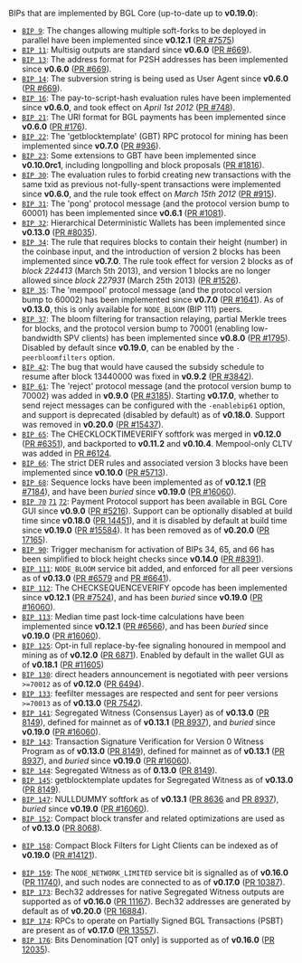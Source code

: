 BIPs that are implemented by BGL Core (up-to-date up to **v0.19.0**):

* [`BIP 9`](https://github.com/BGL/bips/blob/master/bip-0009.mediawiki): The changes allowing multiple soft-forks to be deployed in parallel have been implemented since **v0.12.1**  ([PR #7575](https://github.com/BGL/BGL/pull/7575))
* [`BIP 11`](https://github.com/BGL/bips/blob/master/bip-0011.mediawiki): Multisig outputs are standard since **v0.6.0** ([PR #669](https://github.com/BGL/BGL/pull/669)).
* [`BIP 13`](https://github.com/BGL/bips/blob/master/bip-0013.mediawiki): The address format for P2SH addresses has been implemented since **v0.6.0** ([PR #669](https://github.com/BGL/BGL/pull/669)).
* [`BIP 14`](https://github.com/BGL/bips/blob/master/bip-0014.mediawiki): The subversion string is being used as User Agent since **v0.6.0** ([PR #669](https://github.com/BGL/BGL/pull/669)).
* [`BIP 16`](https://github.com/BGL/bips/blob/master/bip-0016.mediawiki): The pay-to-script-hash evaluation rules have been implemented since **v0.6.0**, and took effect on *April 1st 2012* ([PR #748](https://github.com/BGL/BGL/pull/748)).
* [`BIP 21`](https://github.com/BGL/bips/blob/master/bip-0021.mediawiki): The URI format for BGL payments has been implemented since **v0.6.0** ([PR #176](https://github.com/BGL/BGL/pull/176)).
* [`BIP 22`](https://github.com/BGL/bips/blob/master/bip-0022.mediawiki): The 'getblocktemplate' (GBT) RPC protocol for mining has been implemented since **v0.7.0** ([PR #936](https://github.com/BGL/BGL/pull/936)).
* [`BIP 23`](https://github.com/BGL/bips/blob/master/bip-0023.mediawiki): Some extensions to GBT have been implemented since **v0.10.0rc1**, including longpolling and block proposals ([PR #1816](https://github.com/BGL/BGL/pull/1816)).
* [`BIP 30`](https://github.com/BGL/bips/blob/master/bip-0030.mediawiki): The evaluation rules to forbid creating new transactions with the same txid as previous not-fully-spent transactions were implemented since **v0.6.0**, and the rule took effect on *March 15th 2012* ([PR #915](https://github.com/BGL/BGL/pull/915)).
* [`BIP 31`](https://github.com/BGL/bips/blob/master/bip-0031.mediawiki): The 'pong' protocol message (and the protocol version bump to 60001) has been implemented since **v0.6.1** ([PR #1081](https://github.com/BGL/BGL/pull/1081)).
* [`BIP 32`](https://github.com/BGL/bips/blob/master/bip-0032.mediawiki): Hierarchical Deterministic Wallets has been implemented since **v0.13.0** ([PR #8035](https://github.com/BGL/BGL/pull/8035)).
* [`BIP 34`](https://github.com/BGL/bips/blob/master/bip-0034.mediawiki): The rule that requires blocks to contain their height (number) in the coinbase input, and the introduction of version 2 blocks has been implemented since **v0.7.0**. The rule took effect for version 2 blocks as of *block 224413* (March 5th 2013), and version 1 blocks are no longer allowed since *block 227931* (March 25th 2013) ([PR #1526](https://github.com/BGL/BGL/pull/1526)).
* [`BIP 35`](https://github.com/BGL/bips/blob/master/bip-0035.mediawiki): The 'mempool' protocol message (and the protocol version bump to 60002) has been implemented since **v0.7.0** ([PR #1641](https://github.com/BGL/BGL/pull/1641)). As of **v0.13.0**, this is only available for `NODE_BLOOM` (BIP 111) peers.
* [`BIP 37`](https://github.com/BGL/bips/blob/master/bip-0037.mediawiki): The bloom filtering for transaction relaying, partial Merkle trees for blocks, and the protocol version bump to 70001 (enabling low-bandwidth SPV clients) has been implemented since **v0.8.0** ([PR #1795](https://github.com/BGL/BGL/pull/1795)). Disabled by default since **v0.19.0**, can be enabled by the `-peerbloomfilters` option.
* [`BIP 42`](https://github.com/BGL/bips/blob/master/bip-0042.mediawiki): The bug that would have caused the subsidy schedule to resume after block 13440000 was fixed in **v0.9.2** ([PR #3842](https://github.com/BGL/BGL/pull/3842)).
* [`BIP 61`](https://github.com/BGL/bips/blob/master/bip-0061.mediawiki): The 'reject' protocol message (and the protocol version bump to 70002) was added in **v0.9.0** ([PR #3185](https://github.com/BGL/BGL/pull/3185)). Starting **v0.17.0**, whether to send reject messages can be configured with the `-enablebip61` option, and support is deprecated (disabled by default) as of **v0.18.0**. Support was removed in **v0.20.0** ([PR #15437](https://github.com/BGL/BGL/pull/15437)).
* [`BIP 65`](https://github.com/BGL/bips/blob/master/bip-0065.mediawiki): The CHECKLOCKTIMEVERIFY softfork was merged in **v0.12.0** ([PR #6351](https://github.com/BGL/BGL/pull/6351)), and backported to **v0.11.2** and **v0.10.4**. Mempool-only CLTV was added in [PR #6124](https://github.com/BGL/BGL/pull/6124).
* [`BIP 66`](https://github.com/BGL/bips/blob/master/bip-0066.mediawiki): The strict DER rules and associated version 3 blocks have been implemented since **v0.10.0** ([PR #5713](https://github.com/BGL/BGL/pull/5713)).
* [`BIP 68`](https://github.com/BGL/bips/blob/master/bip-0068.mediawiki): Sequence locks have been implemented as of **v0.12.1**  ([PR #7184](https://github.com/BGL/BGL/pull/7184)), and have been *buried* since **v0.19.0** ([PR #16060](https://github.com/BGL/BGL/pull/16060)).
* [`BIP 70`](https://github.com/BGL/bips/blob/master/bip-0070.mediawiki) [`71`](https://github.com/BGL/bips/blob/master/bip-0071.mediawiki) [`72`](https://github.com/BGL/bips/blob/master/bip-0072.mediawiki):
  Payment Protocol support has been available in BGL Core GUI since **v0.9.0** ([PR #5216](https://github.com/BGL/BGL/pull/5216)).
  Support can be optionally disabled at build time since **v0.18.0** ([PR 14451](https://github.com/BGL/BGL/pull/14451)),
  and it is disabled by default at build time since **v0.19.0** ([PR #15584](https://github.com/BGL/BGL/pull/15584)).
  It has been removed as of **v0.20.0** ([PR 17165](https://github.com/BGL/BGL/pull/17165)).
* [`BIP 90`](https://github.com/BGL/bips/blob/master/bip-0090.mediawiki): Trigger mechanism for activation of BIPs 34, 65, and 66 has been simplified to block height checks since **v0.14.0** ([PR #8391](https://github.com/BGL/BGL/pull/8391)).
* [`BIP 111`](https://github.com/BGL/bips/blob/master/bip-0111.mediawiki): `NODE_BLOOM` service bit added, and enforced for all peer versions as of **v0.13.0** ([PR #6579](https://github.com/BGL/BGL/pull/6579) and [PR #6641](https://github.com/BGL/BGL/pull/6641)).
* [`BIP 112`](https://github.com/BGL/bips/blob/master/bip-0112.mediawiki): The CHECKSEQUENCEVERIFY opcode has been implemented since **v0.12.1** ([PR #7524](https://github.com/BGL/BGL/pull/7524)), and has been *buried* since **v0.19.0** ([PR #16060](https://github.com/BGL/BGL/pull/16060)).
* [`BIP 113`](https://github.com/BGL/bips/blob/master/bip-0113.mediawiki): Median time past lock-time calculations have been implemented since **v0.12.1** ([PR #6566](https://github.com/BGL/BGL/pull/6566)), and has been *buried* since **v0.19.0** ([PR #16060](https://github.com/BGL/BGL/pull/16060)).
* [`BIP 125`](https://github.com/BGL/bips/blob/master/bip-0125.mediawiki): Opt-in full replace-by-fee signaling honoured in mempool and mining as of **v0.12.0** ([PR 6871](https://github.com/BGL/BGL/pull/6871)). Enabled by default in the wallet GUI as of **v0.18.1** ([PR #11605](https://github.com/BGL/BGL/pull/11605))
* [`BIP 130`](https://github.com/BGL/bips/blob/master/bip-0130.mediawiki): direct headers announcement is negotiated with peer versions `>=70012` as of **v0.12.0** ([PR 6494](https://github.com/BGL/BGL/pull/6494)).
* [`BIP 133`](https://github.com/BGL/bips/blob/master/bip-0133.mediawiki): feefilter messages are respected and sent for peer versions `>=70013` as of **v0.13.0** ([PR 7542](https://github.com/BGL/BGL/pull/7542)).
* [`BIP 141`](https://github.com/BGL/bips/blob/master/bip-0141.mediawiki): Segregated Witness (Consensus Layer) as of **v0.13.0** ([PR 8149](https://github.com/BGL/BGL/pull/8149)), defined for mainnet as of **v0.13.1** ([PR 8937](https://github.com/BGL/BGL/pull/8937)), and *buried* since **v0.19.0** ([PR #16060](https://github.com/BGL/BGL/pull/16060)).
* [`BIP 143`](https://github.com/BGL/bips/blob/master/bip-0143.mediawiki): Transaction Signature Verification for Version 0 Witness Program as of **v0.13.0** ([PR 8149](https://github.com/BGL/BGL/pull/8149)), defined for mainnet as of **v0.13.1** ([PR 8937](https://github.com/BGL/BGL/pull/8937)), and *buried* since **v0.19.0** ([PR #16060](https://github.com/BGL/BGL/pull/16060)).
* [`BIP 144`](https://github.com/BGL/bips/blob/master/bip-0144.mediawiki): Segregated Witness as of **0.13.0** ([PR 8149](https://github.com/BGL/BGL/pull/8149)).
* [`BIP 145`](https://github.com/BGL/bips/blob/master/bip-0145.mediawiki): getblocktemplate updates for Segregated Witness as of **v0.13.0** ([PR 8149](https://github.com/BGL/BGL/pull/8149)).
* [`BIP 147`](https://github.com/BGL/bips/blob/master/bip-0147.mediawiki): NULLDUMMY softfork as of **v0.13.1** ([PR 8636](https://github.com/BGL/BGL/pull/8636) and [PR 8937](https://github.com/BGL/BGL/pull/8937)), *buried* since **v0.19.0** ([PR #16060](https://github.com/BGL/BGL/pull/16060)).
* [`BIP 152`](https://github.com/BGL/bips/blob/master/bip-0152.mediawiki): Compact block transfer and related optimizations are used as of **v0.13.0** ([PR 8068](https://github.com/BGL/BGL/pull/8068)).
- [`BIP 158`](https://github.com/BGL/bips/blob/master/bip-0158.mediawiki): Compact Block Filters for Light Clients can be indexed as of **v0.19.0** ([PR #14121](https://github.com/BGL/BGL/pull/14121)).
* [`BIP 159`](https://github.com/BGL/bips/blob/master/bip-0159.mediawiki): The `NODE_NETWORK_LIMITED` service bit is signalled as of **v0.16.0** ([PR 11740](https://github.com/BGL/BGL/pull/11740)), and such nodes are connected to as of **v0.17.0** ([PR 10387](https://github.com/BGL/BGL/pull/10387)).
* [`BIP 173`](https://github.com/BGL/bips/blob/master/bip-0173.mediawiki): Bech32 addresses for native Segregated Witness outputs are supported as of **v0.16.0** ([PR 11167](https://github.com/BGL/BGL/pull/11167)). Bech32 addresses are generated by default as of **v0.20.0** ([PR 16884](https://github.com/BGL/BGL/pull/16884)).
* [`BIP 174`](https://github.com/BGL/bips/blob/master/bip-0174.mediawiki): RPCs to operate on Partially Signed BGL Transactions (PSBT) are present as of **v0.17.0** ([PR 13557](https://github.com/BGL/BGL/pull/13557)).
* [`BIP 176`](https://github.com/BGL/bips/blob/master/bip-0176.mediawiki): Bits Denomination [QT only] is supported as of **v0.16.0** ([PR 12035](https://github.com/BGL/BGL/pull/12035)).
